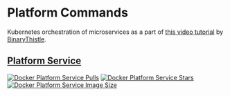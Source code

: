 # Platform Commands

Kubernetes orchestration of microservices as a part of [this video tutorial](https://www.youtube.com/watch?v=DgVjEo3OGBI&t=19601s&ab_channel=LesJackson) by [BinaryThistle](https://github.com/binarythistle).

## [Platform Service](https://github.com/Kishotta/PlatformService)

[![Docker Platform Service Pulls](https://badgen.net/docker/pulls/kishotta/platformservice?icon=docker&label=pulls)](https://hub.docker.com/r/kishotta/platformservice/)
[![Docker Platform Service Stars](https://badgen.net/docker/stars/kishotta/platformservice?icon=docker&label=stars)](https://hub.docker.com/r/kishotta/platformservice/)
[![Docker Platform Service Image Size](https://badgen.net/docker/size/kishotta/platformservice?icon=docker&label=image%20size)](https://hub.docker.com/r/kishotta/platformservice/)
